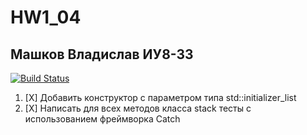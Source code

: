 # HW1_04
## Машков Владислав ИУ8-33
[![Build Status](https://travis-ci.org/VladislavMashkov/HW1_04.svg?branch=master)](https://travis-ci.org/VladislavMashkov/HW1_04)
1. [X] Добавить конструктор с параметром типа std::initializer_list<T>
2. [X] Написать для всех методов класса stack тесты с использованием фреймворка Catch

